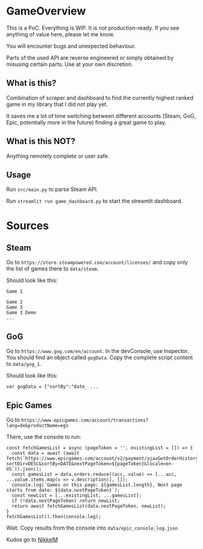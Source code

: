 # GameOverview

This is a PoC. Everything is WIP. It is not production-ready. If you see anything of value here, please let me know.

You will encounter bugs and unexpected behaviour.

Parts of the used API are reverse engineered or simply obtained by misusing certain parts. Use at your own discretion.

## What is this?

Combination of scraper and dashboard to find the currently highest ranked game in my library that I did not play yet.

It saves me a lot of time switching between different accounts (Steam, GoG, Epic, potentially more in the future) finding a great game to play.

## What is this NOT?

Anything remotely complete or user safe.

## Usage

Run `src/main.py` to parse Steam API.

Run `streamlit run game_dashboard.py` to start the streamlit dashboard.


# Sources

## Steam

Go to `https://store.steampowered.com/account/licenses/` and copy only the list of games there to `data/steam`.

Should look like this:

````text
Game 1

Game 2
Game 3
Game 3 Demo
...
````

## GoG

Go to `https://www.gog.com/en/account`. In the devConsole, use Inspector. You should find an object called `gogData`.
Copy the complete script content to `data/gog_1`.

Should look like this:

````text
var gogData = {"sortBy":"date_ ...
````

## Epic Games

Go to `https://www.epicgames.com/account/transactions?lang=de&productName=egs`

There, use the console to run:

```shell
const fetchGamesList = async (pageToken = '', existingList = []) => { 
  const data = await (await fetch(`https://www.epicgames.com/account/v2/payment/ajaxGetOrderHistory?sortDir=DESC&sortBy=DATE&nextPageToken=${pageToken}&locale=en-US`)).json(); 
  const gamesList = data.orders.reduce((acc, value) => [...acc, ...value.items.map(v => v.description)], []);
  console.log(`Games on this page: ${gamesList.length}, Next page starts from date: ${data.nextPageToken}`);
  const newList = [...existingList, ...gamesList];
  if (!data.nextPageToken) return newList; 
  return await fetchGamesList(data.nextPageToken, newList);
}
fetchGamesList().then(console.log);
```
Wait.
Copy results from the console into `data/epic_console_log.json`

Kudos go to [NikkelM](https://github.com/NikkelM/Steam-App-ID-Finder)
